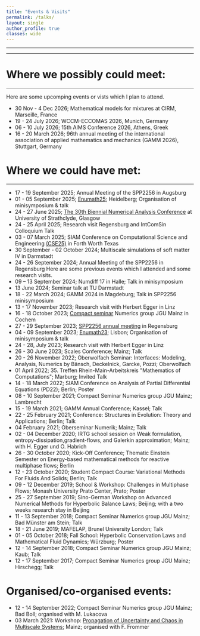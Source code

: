 ```yaml
---
title: "Events & Visits"
permalink: /talks/
layout: single
author_profile: true
classes: wide
---
```

* * *
* * *

Where we possibly could meet:
==================
* * *
Here are some upcomping events or vists which I plan to attend.
- 30 Nov - 4 Dec 2026; Mathematical models for mixtures at CIRM, Marseille, France
- 19 - 24 July 2026; WCCM-ECCOMAS 2026, Munich, Germany 
- 06 - 10 July 2026; 15th AIMS Conference 2026, Athens, Greek
- 16 - 20 March 2026; 96th annual meeting of the international association of applied mathematics and mechanics (GAMM 2026), Stuttgart, Germany

Where we could have met:
==================
* * *
- 17 - 19 September 2025; Annual Meeting of the SPP2256 in Augsburg
- 01 - 05 September 2025; [Enumath25](https://enumath2025.eu/); Heidelberg; Organisation of minisymposium & talk
- 24 - 27 June 2025; [The 30th Biennial Numerical Analysis Conference](https://numericalanalysisconference.org.uk/) at University of Strathclyde, Glasgow
- 24 - 25 April 2025; Research visit Regensburg and IntComSin Colloquium Talk
- 03 - 07 March 2025; SIAM Conference on Computational Science and Engineering [(CSE25)](https://www.siam.org/conferences-events/past-event-archive/cse25/) in Forth Worth Texas
- 30 September - 02 October 2024; Multiscale simulations of soft matter IV in Darmstadt
- 24 - 26 September 2024; Annual Meeting of the SPP2256 in Regensburg
Here are some previous events which I attended and some research visits.
- 09 – 13 September 2024; Numdiff 17 in Halle; Talk in minisymposium
- 13 June 2024; Seminar talk at TU Darmstadt
- 18 - 22 March 2024; GAMM 2024 in Magdeburg; Talk in SPP2256 minisymposium
- 13 - 17 November 2023; Research visit with Herbert Egger in Linz
- 16 - 18 October 2023; [Compact seminar](https://www.numerik.mathematik.uni-mainz.de/kompaktseminar-numerik-2023/) Numerics group JGU Mainz in Cochem
- 27 - 29 September 2023; [SPP2256 annual meeting](https://spp2256.ur.de/events/annual-meetings/annual-meeting-2023) in Regensburg
- 04 - 09 September 2023; [Enumath23](https://enumath2023.com/); Lisbon; Organisation of minisymposium & talk
- 24 - 28, July 2023; Research visit with Herbert Egger in Linz
- 26 - 30 June 2023; Scales Conference; Mainz; Talk
- 20 - 26 November 2022; Oberwolfach Seminar: Interfaces: Modeling, Analysis, Numerics by Bänsch, Deckelnick, Garcke, Pozzi; Oberwolfach
- 01 April 2022; 35. Treffen Rhein-Main-Arbeitskreis "Mathematics of Computations"; Marburg; Invited Talk
- 14 - 18 March 2022; SIAM Conference on Analysis of Partial Differential Equations (PD22); Berlin; Poster
- 08 - 10 September 2021; Compact Seminar Numerics group JGU Mainz; Lambrecht
- 15 - 19 March 2021; GAMM Annual Conference; Kassel; Talk
- 22 - 25 February 2021; Conference: Structures in Evolution: Theory and Applications; Berlin; Talk 
- 04 February 2021; Oberseminar Numerik; Mainz; Talk
- 02 - 04 December 2020; IRTG school session on Weak formulation, entropy-dissipation,gradient-flows, and Galerkin
approximation; Mainz; with H. Egger und O. Habrich
- 26 - 30 October 2020; Kick-Off Conference; Thematic Einstein Semester on Energy-based mathematical methods for reactive multiphase flows; Berlin
- 12 - 23 October 2020; Student Compact Course: Variational Methods For Fluids And Solids; Berlin; Talk
- 09 - 12 December 2019; School & Workshop: Challenges in Multiphase Flows; Monash University Prato Center, Prato; Poster
- 25 - 27 September 2019; Sino-German Workshop on Advanced Numerical Methods for Hyperbolic Balance Laws; Beijing; with a two weeks research stay in Beijing
- 11 - 13 September 2018; Compact Seminar Numerics group JGU Mainz; Bad Münster am Stein; Talk
- 18 - 21 June 2019; MAFELAP, Brunel University London; Talk
- 01 - 05 October 2018; Fall School: Hyperbolic Conservation Laws and Mathematical Fluid Dynamics; Würzburg; Poster
- 12 - 14 September 2018; Compact Seminar Numerics group JGU Mainz; Kaub; Talk
- 12 - 17 September 2017; Compact Seminar Numerics group JGU Mainz; Hirschegg; Talk

Organised/co-organised events:
==================
- 12 - 14 September 2022; Compact Seminar Numerics group JGU Mainz; Bad Boll; organised with M. Lukacova
- 03 March 2021: Workshop: [Propagation of Uncertainty and Chaos in Multiscale Systems](https://www.cecam.org/workshop-details/995); Mainz; organised with F. Frommer